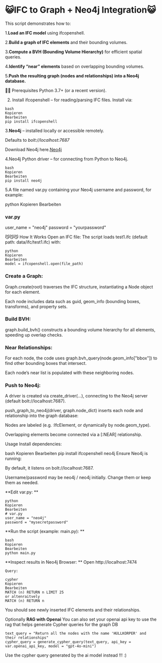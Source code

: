 # 😺IFC to Graph + Neo4j Integration😺 
This script demonstrates how to:

1.**Load an IFC model** using ifcopenshell. 

2.**Build a graph of IFC elements** and their bounding volumes.

3.**Compute a BVH (Bounding Volume Hierarchy)** for efficient spatial queries.

4.**Identify “near” elements** based on overlapping bounding volumes.

5.**Push the resulting graph (nodes and relationships) into a Neo4j database.**

😵‍💫
Prerequisites
Python 3.7+ (or a recent version).

2. Install ifcopenshell – for reading/parsing IFC files.
Install via:
```
bash
Kopieren
Bearbeiten
pip install ifcopenshell
```
3.**Neo4j** – installed locally or accessible remotely.

Defaults to _bolt://localhost:7687_

Download Neo4j here.[Neo4j]([url](https://neo4j.com/download/))

4.Neo4j Python driver – for connecting from Python to Neo4j.
```
bash
Kopieren
Bearbeiten
pip install neo4j
```
5.A file named var.py containing your Neo4j username and password, for example:

python
Kopieren
Bearbeiten
### var.py
user_name = "neo4j"
password = "yourpassword"

😼😼😼
How It Works
Open an IFC file:
The script loads test1.ifc (default path: data/ifc/test1.ifc) with:
```
python
Kopieren
Bearbeiten
model = ifcopenshell.open(file_path)
```
### Create a Graph:

Graph.create(root) traverses the IFC structure, instantiating a Node object for each element.

Each node includes data such as guid, geom_info (bounding boxes, transforms), and property sets.

### Build BVH:

graph.build_bvh() constructs a bounding volume hierarchy for all elements, speeding up overlap checks.

### Near Relationships:

For each node, the code uses graph.bvh_query(node.geom_info["bbox"]) to find other bounding boxes that intersect.

Each node’s near list is populated with these neighboring nodes.

### Push to Neo4j:

A driver is created via create_driver(...), connecting to the Neo4j server (default bolt://localhost:7687).

push_graph_to_neo4j(driver, graph.node_dict) inserts each node and relationship into the graph database:

Nodes are labeled (e.g. :IfcElement, or dynamically by node.geom_type).

Overlapping elements become connected via a [:NEAR] relationship.

Usage
Install dependencies:

bash
Kopieren
Bearbeiten
pip install ifcopenshell neo4j
Ensure Neo4j is running:

By default, it listens on bolt://localhost:7687.

Username/password may be neo4j / neo4j initially.
Change them or keep them as needed.

**Edit var.py:
**
```
python
Kopieren
Bearbeiten
# var.py
user_name = "neo4j"
password = "mysecretpassword"
```

**Run the script (example: main.py):
**
```
bash
Kopieren
Bearbeiten
python main.py
```
**Inspect results in Neo4j Browser:
**
Open http://localhost:7474
```
Query:

cypher
Kopieren
Bearbeiten
MATCH (n) RETURN n LIMIT 25
or altenraitvely
MATCH (n) RETURN n
```
You should see newly inserted IFC elements and their relationships.

Optionally 
**RAG with Openai**
You can also set your openai api key to use the rag that helps generate Cypher queries for the graph DB
```
text_query = "Return all the nodes with the name 'HÜLLKÖRPER' and their relationships"
cypher_query = generate_cypher_query(text_query, api_key = var.openai_api_key, model = "gpt-4o-mini")
```
Use the cypher query generated by the ai model instead !!! :)

